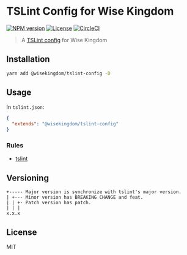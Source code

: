 # TSLint Config for Wise Kingdom

[![NPM version](https://img.shields.io/npm/v/@wisekingdom/tslint-config.svg?style=flat)](https://www.npmjs.com/package/@wisekingdom/tslint-config)
[![License](https://img.shields.io/npm/l/@wisekingdom/tslint-config.svg?style=flat)](https://www.npmjs.com/package/@wisekingdom/tslint-config)
[![CircleCI](https://circleci.com/gh/isman-usoh/wisekingdom-tslint-config.svg?style=svg)](https://circleci.com/gh/isman-usoh/wisekingdom-tslint-config)

> A [TSLint config](https://palantir.github.io/tslint/usage/configuration/) for Wise Kingdom

## Installation

```bash
yarn add @wisekingdom/tslint-config -D
```

## Usage

In `tslint.json`:

```json
{
  "extends": "@wisekingdom/tslint-config"
}
```

### Rules

* [tslint](https://www.npmjs.com/package/tslint)

## Versioning

```
+----- Major version is synchronize with tslint's major version.
| +--- Minor version has BREAKING CHANGE and feat.
| | +- Patch version has patch.
| | |
x.x.x
```

## License

MIT